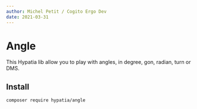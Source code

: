 ```yaml
---
author: Michel Petit / Cogito Ergo Dev
date: 2021-03-31
---
```


# Angle

This Hypatia lib allow you to play with angles, in degree, gon, radian, turn or DMS.

## Install

```bash
composer require hypatia/angle
```